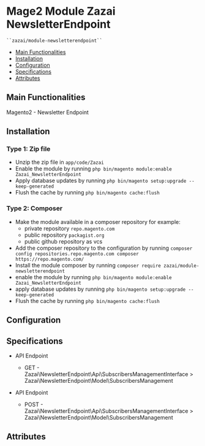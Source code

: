 # Mage2 Module Zazai NewsletterEndpoint

    ``zazai/module-newsletterendpoint``

 - [Main Functionalities](#markdown-header-main-functionalities)
 - [Installation](#markdown-header-installation)
 - [Configuration](#markdown-header-configuration)
 - [Specifications](#markdown-header-specifications)
 - [Attributes](#markdown-header-attributes)


## Main Functionalities
Magento2 - Newsletter Endpoint

## Installation

### Type 1: Zip file

 - Unzip the zip file in `app/code/Zazai`
 - Enable the module by running `php bin/magento module:enable Zazai_NewsletterEndpoint`
 - Apply database updates by running `php bin/magento setup:upgrade --keep-generated`
 - Flush the cache by running `php bin/magento cache:flush`

### Type 2: Composer

 - Make the module available in a composer repository for example:
    - private repository `repo.magento.com`
    - public repository `packagist.org`
    - public github repository as vcs
 - Add the composer repository to the configuration by running `composer config repositories.repo.magento.com composer https://repo.magento.com/`
 - Install the module composer by running `composer require zazai/module-newsletterendpoint`
 - enable the module by running `php bin/magento module:enable Zazai_NewsletterEndpoint`
 - apply database updates by running `php bin/magento setup:upgrade --keep-generated`
 - Flush the cache by running `php bin/magento cache:flush`


## Configuration




## Specifications

 - API Endpoint
	- GET - Zazai\NewsletterEndpoint\Api\SubscribersManagementInterface > Zazai\NewsletterEndpoint\Model\SubscribersManagement

 - API Endpoint
	- POST - Zazai\NewsletterEndpoint\Api\SubscribersManagementInterface > Zazai\NewsletterEndpoint\Model\SubscribersManagement


## Attributes



